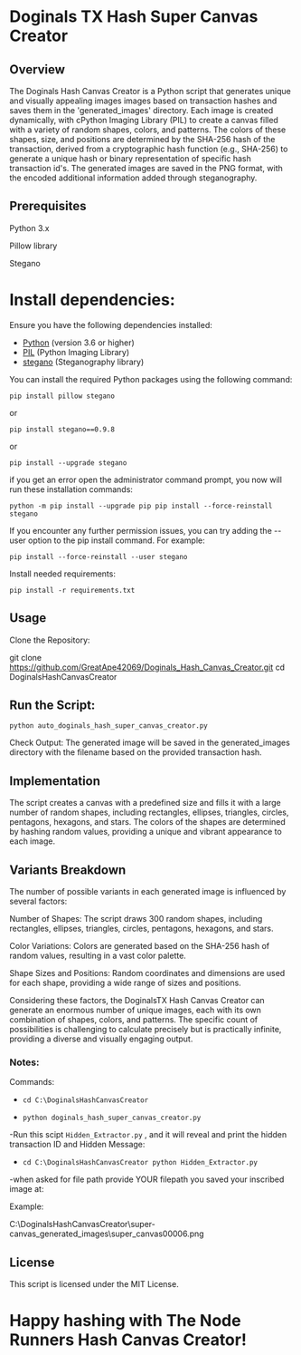 # Doginals TX Hash Super Canvas Creator

## Overview

The Doginals Hash Canvas Creator is a Python script that generates unique and visually appealing images images based on transaction hashes and saves them in the 'generated_images' directory. Each image is created dynamically, with cPython Imaging Library (PIL) to create a canvas filled with a variety of random shapes, colors, and patterns. The colors of these shapes, size, and positions are determined by the SHA-256 hash of the transaction, derived from a cryptographic hash function (e.g., SHA-256) to generate a unique hash or binary representation of specific hash transaction id's. The generated images are saved in the PNG format, with the encoded additional information added through steganography.

## Prerequisites

Python 3.x

Pillow library 

Stegano


# Install dependencies:

Ensure you have the following dependencies installed:

- [Python](https://www.python.org/) (version 3.6 or higher)
- [PIL](https://pillow.readthedocs.io/) (Python Imaging Library)
- [stegano](https://github.com/ouanixi/stegano) (Steganography library)

You can install the required Python packages using the following command:

`pip install pillow stegano`

or

`pip install stegano==0.9.8`


or

`pip install --upgrade stegano`


if you get an error open the administrator command prompt, you now will run these installation commands:


`python -m pip install --upgrade pip
pip install --force-reinstall stegano`


If you encounter any further permission issues, you can try adding the --user option to the pip install command. For example:

`pip install --force-reinstall --user stegano`


Install needed requirements:

`pip install -r requirements.txt`
 

## Usage

Clone the Repository:

git clone https://github.com/GreatApe42069/Doginals_Hash_Canvas_Creator.git
cd DoginalsHashCanvasCreator

## Run the Script:

`python auto_doginals_hash_super_canvas_creator.py`

Check Output:
The generated image will be saved in the generated_images directory with the filename based on the provided transaction hash.

## Implementation

The script creates a canvas with a predefined size and fills it with a large number of random shapes, including rectangles, ellipses, triangles, circles, pentagons, hexagons, and stars. The colors of the shapes are determined by hashing random values, providing a unique and vibrant appearance to each image.


## Variants Breakdown
The number of possible variants in each generated image is influenced by several factors:

Number of Shapes: The script draws 300 random shapes, including rectangles, ellipses, triangles, circles, pentagons, hexagons, and stars.

Color Variations: Colors are generated based on the SHA-256 hash of random values, resulting in a vast color palette.

Shape Sizes and Positions: Random coordinates and dimensions are used for each shape, providing a wide range of sizes and positions.

Considering these factors, the DoginalsTX Hash Canvas Creator can generate an enormous number of unique images, each with its own combination of shapes, colors, and patterns. The specific count of possibilities is challenging to calculate precisely but is practically infinite, providing a diverse and visually engaging output.

### Notes:

Commands:

-  `cd C:\DoginalsHashCanvasCreator`


-  `python doginals_hash_super_canvas_creator.py`


-Run this scipt `Hidden_Extractor.py` , and it will reveal and print the hidden transaction ID and Hidden Message:


-  `cd C:\DoginalsHashCanvasCreator
python Hidden_Extractor.py`


-when asked for file path provide YOUR filepath you saved your inscribed image at:

Example:

C:\DoginalsHashCanvasCreator\super-canvas_generated_images\super_canvas00006.png

## License

This script is licensed under the MIT License.

# Happy hashing with The Node Runners Hash Canvas Creator!